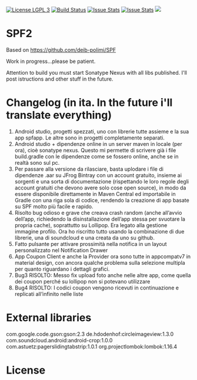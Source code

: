 [![License LGPL 3](https://img.shields.io/badge/license-LGPLv3-blue.svg)](http://www.gnu.org/licenses/lgpl-3.0.txt)
[![Build Status](https://travis-ci.org/Ks89/SPF2.svg?branch=master)](https://travis-ci.org/Ks89/SPF2)
[![Issue Stats](http://issuestats.com/github/Ks89/SPF2/badge/issue?style=flat)](http://issuestats.com/github/Ks89/SPF2)
[![Issue Stats](http://issuestats.com/github/Ks89/SPF2/badge/pr?style=flat)](http://issuestats.com/github/Ks89/SPF2)
![](https://reposs.herokuapp.com/?path=Ks89/SPF2)

# SPF2

Based on https://github.com/deib-polimi/SPF

Work in progress...please be patient.

Attention to build you must start Sonatype Nexus with all libs published. I'll post istructions and other stuff in the future.



# Changelog (in ita. In the future i'll translate everything)
1. Android studio, progetti spezzati, uno con librerie tutte assieme e la sua app spfapp. Le altre sono in progetti completamente separati.
2. Android studio + dipendenze online in un server maven in locale (per ora), cioè sonatype nexus. Questo mi permette di scrivere già i file build.gradle con le dipendenze come se fossero online, anche se in realtà sono sul pc.
3. Per passare alla versione da rilasciare, basta uplodare i file di dipendenze .aar su JFrog Bintray con un account gratuito, insieme ai sorgenti e una sorta di documentazione (rispettando le loro regole degli account gratuiti che devono avere solo cose open source), in modo da essere disponibile direttamente in Maven Central ed importabile in Gradle con una riga sola di codice, rendendo la creazione di app basate su SPF molto più facile e rapido.
4. Risolto bug odioso e grave che creava crash random (anche all’avvio dell’app, richiedendo la disinstallazione dell’app stessa per svuotare la propria cache), soprattutto su Lollipop. Era legato alla gestione immagine profilo. Ora ho riscritto tutto usando la combinazione di due librerie, una di soundcloud e una creata da uno su github.
5. Fatto pulsante per attivare prossimità nella notifica in un layout personalizzato nel Notification Drawer
6. App Coupon Client e anche la Provider ora sono tutte in appcompatv7 in material design, con ancora qualche problema sulla selezione multipla per quanto riguardano i dettagli grafici.
7. Bug3 RISOLTO: Messo fix upload foto anche nelle altre app, come quella dei coupon perché su lollipop non si potevano utilizzare
8. Bug4 RISOLTO: I codici coupon vengono ricevuti in continuazione e replicati all’infinito nelle liste


# External libraries
com.google.code.gson:gson:2.3
de.hdodenhof:circleimageview:1.3.0
com.soundcloud.android:android-crop:1.0.0
com.astuetz:pagerslidingtabstrip:1.0.1
org.projectlombok:lombok:1.16.4


# License


